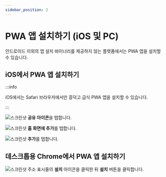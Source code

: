 ```yaml
---
sidebar_position: 2
---
```


# PWA 앱 설치하기 (iOS 및 PC)

안드로이드 이외의 앱 설치 바이너리를 제공하지 않는 플랫폼에서는 PWA 앱을 설치할 수 있습니다.

## iOS에서 PWA 앱 설치하기

:::info

iOS에서는 Safari 브라우저에서만 흥덕고 급식 PWA 앱을 설치할 수 있습니다.

:::

![스크린샷](/img/app/install/ios-1.png)
**공유 아이콘**을 탭합니다.

![스크린샷](/img/app/install/ios-2.png)
**홈 화면에 추가**를 탭합니다.

![스크린샷](/img/app/install/ios-3.png)
**추가**를 탭합니다.

## 데스크톱용 Chrome에서 PWA 앱 설치하기

![스크린샷](/img/app/install/chrome.png)
주소 표시줄의 **설치** 아이콘을 클릭한 뒤 **설치** 버튼을 클릭합니다.
